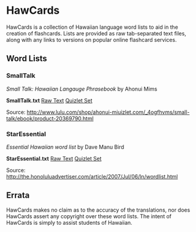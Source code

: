 # HawCards #

HawCards is a collection of Hawaiian language word lists to aid in the creation of flashcards. Lists are provided as raw tab-separated text files, along with any links to versions on popular online flashcard services.

## Word Lists ##

### SmallTalk ###

*Small Talk: Hawaiian Langauge Phrasebook* by Ahonui Mims

**SmallTalk.txt**
[Raw Text](https://raw.githubusercontent.com/jonthysell/HawCards/master/lists/SmallTalk.txt)
[Quizlet Set](https://quizlet.com/282942067)

Source: http://www.lulu.com/shop/ahonui-miuizlet.com/_4ogfhvms/small-talk/ebook/product-20369790.html

### StarEssential ###

*Essential Hawaiian word list* by Dave Manu Bird

**StarEssential.txt** 
[Raw Text](https://raw.githubusercontent.com/jonthysell/HawCards/master/lists/StarEssential.txt)
[Quizlet Set](https://quizlet.com/172485514)

Source: http://the.honoluluadvertiser.com/article/2007/Jul/06/ln/wordlist.html

## Errata ##

HawCards makes no claim as to the accuracy of the translations, nor does HawCards assert any copyright over these word lists. The intent of HawCards is simply to assist students of Hawaiian.
